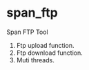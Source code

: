 span_ftp
========
Span FTP Tool

1. Ftp upload function.
2. Ftp download function.
3. Muti threads.
